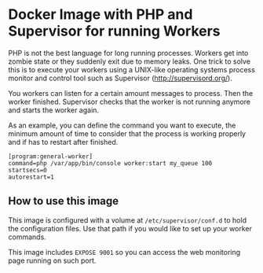 # Docker Image with PHP and Supervisor for running Workers

PHP is not the best language for long running processes. Workers get into zombie state or they suddenly exit due to memory leaks. One trick to solve this is to execute your workers using a UNIX-like operating systems process monitor and control tool such as Supervisor (http://supervisord.org/).

You workers can listen for a certain amount messages to process. Then the worker finished. Supervisor checks that the worker is not running anymore and starts the worker again.

As an example, you can define the command you want to execute, the minimum amount of time to consider that the process is working properly and if has to restart after finished.

    [program:general-worker]
    command=php /var/app/bin/console worker:start my_queue 100
    startsecs=0
    autorestart=1
    
## How to use this image

This image is configured with a volume at `/etc/supervisor/conf.d` to hold the configuration files. Use that path if you would like to set up your worker commands.

This image includes `EXPOSE 9001` so you can access the web monitoring page running on such port.